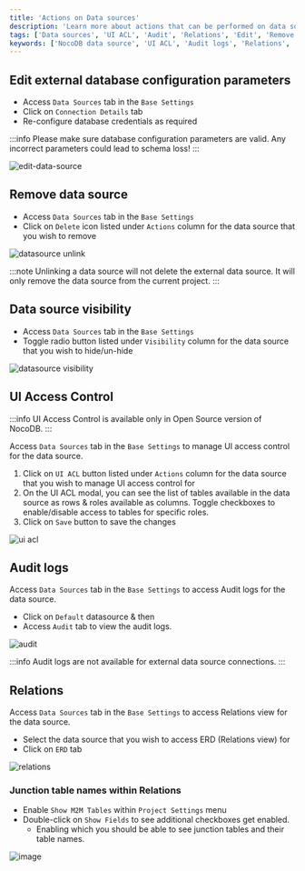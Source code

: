 ```yaml
---
title: 'Actions on Data sources'
description: 'Learn more about actions that can be performed on data sources in NocoDB.'
tags: ['Data sources', 'UI ACL', 'Audit', 'Relations', 'Edit', 'Remove', 'Visibility']
keywords: ['NocoDB data source', 'UI ACL', 'Audit logs', 'Relations', 'Edit', 'Unlink', 'Visibility']
---
```


## Edit external database configuration parameters
- Access `Data Sources` tab in the `Base Settings`
- Click on `Connection Details` tab
- Re-configure database credentials as required  

:::info
Please make sure database configuration parameters are valid. Any incorrect parameters could lead to schema loss!
:::

![edit-data-source](/img/v2/data-source/data-source-edit.png)

## Remove data source

- Access `Data Sources` tab in the `Base Settings`
- Click on `Delete` icon listed under `Actions` column for the data source that you wish to remove

![datasource unlink](/img/v2/data-source/data-source-remove.png)

:::note
Unlinking a data source will not delete the external data source. It will only remove the data source from the current project.
:::


## Data source visibility

- Access `Data Sources` tab in the `Base Settings`
- Toggle radio button listed under `Visibility` column for the data source that you wish to hide/un-hide

![datasource visibility](/img/v2/data-source/data-source-hide.png)


## UI Access Control

:::info
UI Access Control is available only in Open Source version of NocoDB.
:::

Access `Data Sources` tab in the `Base Settings` to manage UI access control for the data source.
1. Click on `UI ACL` button listed under `Actions` column for the data source that you wish to manage UI access control for
2. On the UI ACL modal, you can see the list of tables available in the data source as rows & roles available as columns. Toggle checkboxes to enable/disable access to tables for specific roles.
3. Click on `Save` button to save the changes


![ui acl](/img/v2/data-source/data-source-uiacl.png)


## Audit logs

Access `Data Sources` tab in the `Base Settings` to access Audit logs for the data source. 
- Click on `Default` datasource & then 
- Access `Audit` tab to view the audit logs.

![audit](/img/v2/data-source/data-source-audit.png)

:::info
Audit logs are not available for external data source connections.
:::

## Relations
Access `Data Sources` tab in the `Base Settings` to access Relations view for the data source.
- Select the data source that you wish to access ERD (Relations view) for
- Click on `ERD` tab

![relations](/img/v2/data-source/data-source-erd.png)

### Junction table names within Relations

- Enable `Show M2M Tables` within `Project Settings` menu
- Double-click on `Show Fields` to see additional checkboxes get enabled.
    - Enabling which you should be able to see junction tables and their table names.

![image](/img/v2/data-source/junction-table.png)

